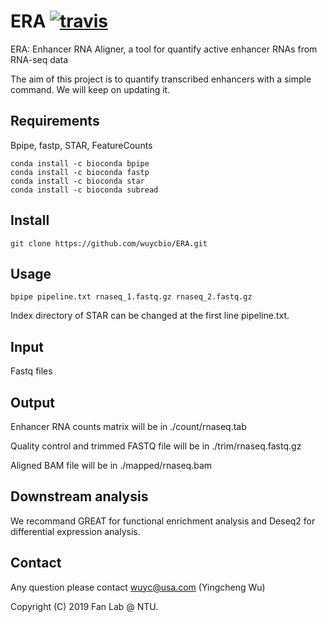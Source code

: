 # ERA [![travis](https://travis-ci.org/ssadedin/bpipe.svg?branch=master)](https://travis-ci.org/ssadedin/bpipe)

ERA: Enhancer RNA Aligner, a tool for quantify active enhancer RNAs from RNA-seq data

The aim of this project is to quantify transcribed enhancers with a simple command. We will keep on updating it.

## Requirements
Bpipe, fastp, STAR, FeatureCounts

    conda install -c bioconda bpipe 
    conda install -c bioconda fastp 
    conda install -c bioconda star 
    conda install -c bioconda subread 
    

## Install
    git clone https://github.com/wuycbio/ERA.git


## Usage
    bpipe pipeline.txt rnaseq_1.fastq.gz rnaseq_2.fastq.gz

Index directory of STAR can be changed at the first line pipeline.txt.

## Input
Fastq files


## Output
Enhancer RNA counts matrix will be in ./count/rnaseq.tab

Quality control and trimmed FASTQ file will be in ./trim/rnaseq.fastq.gz

Aligned BAM file will be in ./mapped/rnaseq.bam

## Downstream analysis
We recommand GREAT for functional enrichment analysis and Deseq2 for differential expression analysis.


## Contact
Any question please contact wuyc@usa.com (Yingcheng Wu)

Copyright (C) 2019 Fan Lab @ NTU.
